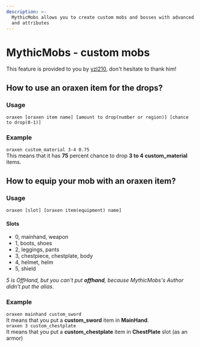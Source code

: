 ```yaml
---
description: >-
  MythicMobs allows you to create custom mobs and bosses with advanced skills
  and attributes
---
```


# MythicMobs - custom mobs

This feature is provided to you by [yzl210](https://github.com/yzl210), don't hesitate to thank him!



## How to use an oraxen item for the drops?

### Usage

`oraxen [oraxen item name] [amount to drop(number or region)] [chance to drop(0-1)]`

### Example

`oraxen custom_material 3-4 0.75`  
This means that it has **75** percent chance to drop **3 to 4 custom\_material** items.

## How to equip your mob with an oraxen item?

### Usage

`oraxen [slot] [oraxen item(equipment) name]`

#### Slots

* 0, mainhand, weapon
* 1, boots, shoes
* 2, leggings, pants
* 3, chestpiece, chestplate, body
* 4, helmet, helm
* 5, shield

_5 is OffHand, but you can't put **offhand**, because MythicMobs's Author didn't put the alias._

### Example

`oraxen mainhand custom_sword`  
It means that you put a **custom\_sword** item in **MainHand**.  
`oraxen 3 custom_chestplate`  
It means that you put a **custom\_chestplate** item in **ChestPlate** slot \(as an armor\)

